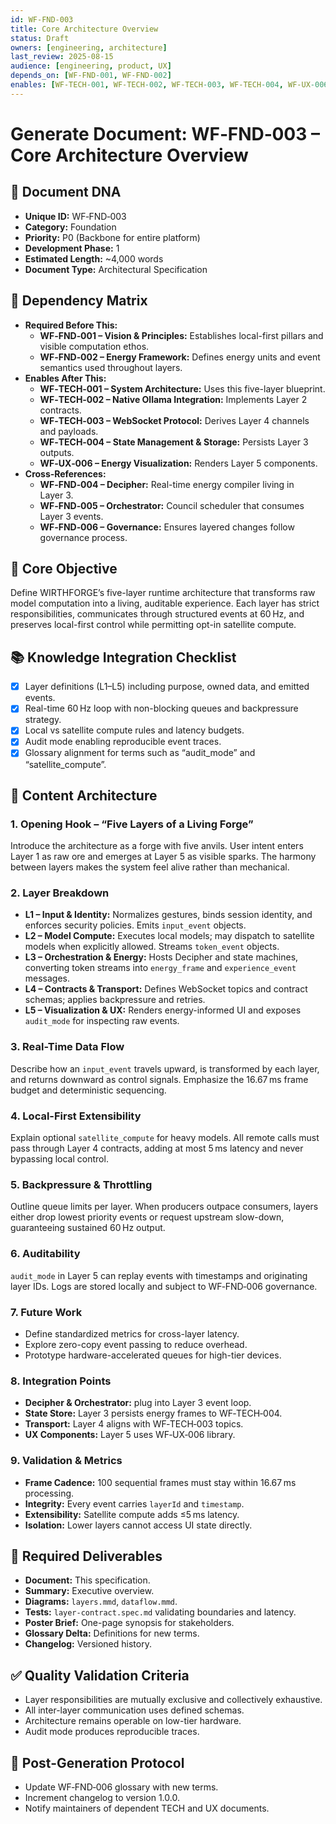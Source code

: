```yaml
---
id: WF-FND-003
title: Core Architecture Overview
status: Draft
owners: [engineering, architecture]
last_review: 2025-08-15
audience: [engineering, product, UX]
depends_on: [WF-FND-001, WF-FND-002]
enables: [WF-TECH-001, WF-TECH-002, WF-TECH-003, WF-TECH-004, WF-UX-006]
---
```


# Generate Document: WF‑FND‑003 – Core Architecture Overview

## 🧬 Document DNA
- **Unique ID:** WF‑FND‑003
- **Category:** Foundation
- **Priority:** P0 (Backbone for entire platform)
- **Development Phase:** 1
- **Estimated Length:** ~4,000 words
- **Document Type:** Architectural Specification

## 🔗 Dependency Matrix
- **Required Before This:**
  - **WF‑FND‑001 – Vision & Principles:** Establishes local-first pillars and visible computation ethos.
  - **WF‑FND‑002 – Energy Framework:** Defines energy units and event semantics used throughout layers.
- **Enables After This:**
  - **WF‑TECH‑001 – System Architecture:** Uses this five-layer blueprint.
  - **WF‑TECH‑002 – Native Ollama Integration:** Implements Layer 2 contracts.
  - **WF‑TECH‑003 – WebSocket Protocol:** Derives Layer 4 channels and payloads.
  - **WF‑TECH‑004 – State Management & Storage:** Persists Layer 3 outputs.
  - **WF‑UX‑006 – Energy Visualization:** Renders Layer 5 components.
- **Cross‑References:**
  - **WF‑FND‑004 – Decipher:** Real-time energy compiler living in Layer 3.
  - **WF‑FND‑005 – Orchestrator:** Council scheduler that consumes Layer 3 events.
  - **WF‑FND‑006 – Governance:** Ensures layered changes follow governance process.

## 🌟 Core Objective
Define WIRTHFORGE’s five-layer runtime architecture that transforms raw model computation into a living, auditable experience. Each layer has strict responsibilities, communicates through structured events at 60 Hz, and preserves local-first control while permitting opt-in satellite compute.

## 📚 Knowledge Integration Checklist
- [x] Layer definitions (L1–L5) including purpose, owned data, and emitted events.
- [x] Real-time 60 Hz loop with non-blocking queues and backpressure strategy.
- [x] Local vs satellite compute rules and latency budgets.
- [x] Audit mode enabling reproducible event traces.
- [x] Glossary alignment for terms such as “audit_mode” and “satellite_compute”.

## 📝 Content Architecture

### 1. Opening Hook – “Five Layers of a Living Forge”
Introduce the architecture as a forge with five anvils. User intent enters Layer 1 as raw ore and emerges at Layer 5 as visible sparks. The harmony between layers makes the system feel alive rather than mechanical.

### 2. Layer Breakdown
- **L1 – Input & Identity:** Normalizes gestures, binds session identity, and enforces security policies. Emits `input_event` objects.
- **L2 – Model Compute:** Executes local models; may dispatch to satellite models when explicitly allowed. Streams `token_event` objects.
- **L3 – Orchestration & Energy:** Hosts Decipher and state machines, converting token streams into `energy_frame` and `experience_event` messages.
- **L4 – Contracts & Transport:** Defines WebSocket topics and contract schemas; applies backpressure and retries.
- **L5 – Visualization & UX:** Renders energy-informed UI and exposes `audit_mode` for inspecting raw events.

### 3. Real-Time Data Flow
Describe how an `input_event` travels upward, is transformed by each layer, and returns downward as control signals. Emphasize the 16.67 ms frame budget and deterministic sequencing.

### 4. Local-First Extensibility
Explain optional `satellite_compute` for heavy models. All remote calls must pass through Layer 4 contracts, adding at most 5 ms latency and never bypassing local control.

### 5. Backpressure & Throttling
Outline queue limits per layer. When producers outpace consumers, layers either drop lowest priority events or request upstream slow-down, guaranteeing sustained 60 Hz output.

### 6. Auditability
`audit_mode` in Layer 5 can replay events with timestamps and originating layer IDs. Logs are stored locally and subject to WF‑FND‑006 governance.

### 7. Future Work
- Define standardized metrics for cross-layer latency.
- Explore zero-copy event passing to reduce overhead.
- Prototype hardware-accelerated queues for high-tier devices.

### 8. Integration Points
- **Decipher & Orchestrator:** plug into Layer 3 event loop.
- **State Store:** Layer 3 persists energy frames to WF‑TECH‑004.
- **Transport:** Layer 4 aligns with WF‑TECH‑003 topics.
- **UX Components:** Layer 5 uses WF‑UX‑006 library.

### 9. Validation & Metrics
- **Frame Cadence:** 100 sequential frames must stay within 16.67 ms processing.
- **Integrity:** Every event carries `layerId` and `timestamp`.
- **Extensibility:** Satellite compute adds ≤5 ms latency.
- **Isolation:** Lower layers cannot access UI state directly.

## 🎨 Required Deliverables
- **Document:** This specification.
- **Summary:** Executive overview.
- **Diagrams:** `layers.mmd`, `dataflow.mmd`.
- **Tests:** `layer-contract.spec.md` validating boundaries and latency.
- **Poster Brief:** One-page synopsis for stakeholders.
- **Glossary Delta:** Definitions for new terms.
- **Changelog:** Versioned history.

## ✅ Quality Validation Criteria
- Layer responsibilities are mutually exclusive and collectively exhaustive.
- All inter-layer communication uses defined schemas.
- Architecture remains operable on low-tier hardware.
- Audit mode produces reproducible traces.

## 🔁 Post-Generation Protocol
- Update WF‑FND‑006 glossary with new terms.
- Increment changelog to version 1.0.0.
- Notify maintainers of dependent TECH and UX documents.

